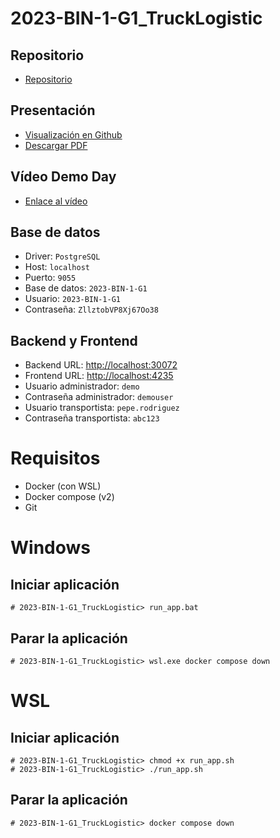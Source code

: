 # 2023-BIN-1-G1_TruckLogistic
## Repositorio
* [Repositorio](https://github.com/CampusDual/2023-BIN-1-G1_TruckLogistic)
## Presentación
* [Visualización en Github](https://github.com/CampusDual/2023-BIN-1-G1_TruckLogistic/blob/main/TruckLogistic.pdf)
* [Descargar PDF](https://raw.github.com/CampusDual/2023-BIN-1-G1_TruckLogistic/main/TruckLogistic.pdf)
## Vídeo Demo Day
* [Enlace al vídeo](https://www.youtube.com/watch?v=J7sEq4Q_cJc)
## Base de datos
* Driver: `PostgreSQL`
* Host: `localhost`
* Puerto: `9055`
* Base de datos: `2023-BIN-1-G1`
* Usuario: `2023-BIN-1-G1`
* Contraseña: `ZllztobVP8Xj67Oo38`
## Backend y Frontend
* Backend URL: [http://localhost:30072](http://localhost:30072)
* Frontend URL: [http://localhost:4235](http://localhost:4235)
* Usuario administrador: `demo`
* Contraseña administrador: `demouser`
* Usuario transportista: `pepe.rodriguez`
* Contraseña transportista: `abc123`

# Requisitos
* Docker (con WSL)
* Docker compose (v2)
* Git

# Windows
## Iniciar aplicación
```
# 2023-BIN-1-G1_TruckLogistic> run_app.bat
```
## Parar la aplicación
```
# 2023-BIN-1-G1_TruckLogistic> wsl.exe docker compose down
```

# WSL
## Iniciar aplicación
```
# 2023-BIN-1-G1_TruckLogistic> chmod +x run_app.sh
# 2023-BIN-1-G1_TruckLogistic> ./run_app.sh
```
## Parar la aplicación
```
# 2023-BIN-1-G1_TruckLogistic> docker compose down
```
